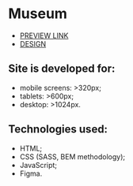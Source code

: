 # Museum
  - [PREVIEW LINK](https://chri911.github.io/Museum/)
  - [DESIGN](https://www.figma.com/file/cRBCqE06cDrY3s4jX7h3iY/%D0%9D%D0%90%D0%9C%D0%A3-(Edit)?node-id=0%3A1)

## Site is developed for:

- mobile screens: >320px;
- tablets: >600px;
- desktop: >1024px.

## Technologies used:

- HTML;
- CSS (SASS, BEM methodology);
- JavaScript;
- Figma.
